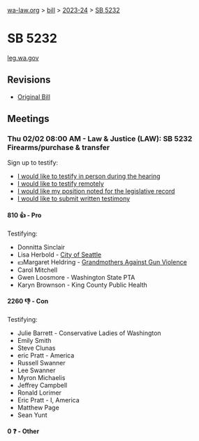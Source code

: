[wa-law.org](/) > [bill](/bill/) > [2023-24](/bill/2023-24/) > [SB 5232](/bill/2023-24/sb/5232/)

# SB 5232
[leg.wa.gov](https://app.leg.wa.gov/billsummary?BillNumber=5232&Year=2023&Initiative=false)

## Revisions
* [Original Bill](1/)

## Meetings
### Thu 02/02 08:00 AM - Law & Justice (LAW): SB 5232 Firearms/purchase & transfer
Sign up to testify:
* [I would like to testify in person during the hearing](https://app.leg.wa.gov/csi/Testifier/Add?chamber=House&mId=30544&aId=149993&caId=20861&tId=1)
* [I would like to testify remotely](https://app.leg.wa.gov/csi/Testifier/Add?chamber=House&mId=30544&aId=149993&caId=20861&tId=2)
* [I would like my position noted for the legislative record](https://app.leg.wa.gov/csi/Testifier/Add?chamber=House&mId=30544&aId=149993&caId=20861&tId=3)
* [I would like to submit written testimony](https://app.leg.wa.gov/csi/Testifier/Add?chamber=House&mId=30544&aId=149993&caId=20861&tId=4)

#### 810 👍 - Pro
Testifying:
* Donnitta Sinclair
* Lisa Herbold - [City of Seattle](/org/city_of_seattle/)
* 💵Margaret Heldring - [Grandmothers Against Gun Violence](/org/grandmothers_against_gun_violence/)
* Carol Mitchell
* Gwen Loosmore - Washington State PTA
* Karyn Brownson - King County Public Health

#### 2260 👎 - Con
Testifying:
* Julie Barrett - Conservative Ladies of Washington
* Emily Smith
* Steve  Clunas
* eric Pratt - America
* Russell Swanner
* Lee Swanner
* Myron Michaelis
* Jeffrey Campbell
* Ronald Lorimer
* Eric Pratt - I, America
* Matthew  Page
* Sean Yunt

#### 0 ❓ - Other
